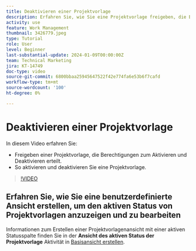 ```yaml
---
title: Deaktivieren einer Projektvorlage
description: Erfahren Sie, wie Sie eine Projektvorlage freigeben, die Berechtigungen zum Aktivieren und Deaktivieren erteilt, und wie Sie eine Projektvorlage aktivieren und deaktivieren.
activity: use
feature: Work Management
thumbnail: 3426779.jpeg
type: Tutorial
role: User
level: Beginner
last-substantial-update: 2024-01-09T00:00:00Z
team: Technical Marketing
jira: KT-14749
doc-type: video
source-git-commit: 6800bbaa25945647522f42e774fa6e53b6f7cafd
workflow-type: tm+mt
source-wordcount: '100'
ht-degree: 0%

---
```


# Deaktivieren einer Projektvorlage

In diesem Video erfahren Sie:

* Freigeben einer Projektvorlage, die Berechtigungen zum Aktivieren und Deaktivieren erteilt.
* So aktivieren und deaktivieren Sie eine Projektvorlage.

>[!VIDEO](https://video.tv.adobe.com/v/3426779/?quality=12&learn=on)

## Erfahren Sie, wie Sie eine benutzerdefinierte Ansicht erstellen, um den aktiven Status von Projektvorlagen anzuzeigen und zu bearbeiten

Informationen zum Erstellen einer Projektvorlagenansicht mit einer aktiven Statusspalte finden Sie in der **Ansicht des aktiven Status der Projektvorlage** Aktivität in [Basisansicht erstellen](https://experienceleague.adobe.com/docs/workfront-learn/tutorials-workfront/reporting/basic-reporting/create-a-basic-view.html?lang=en).
